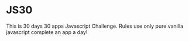 # JS30

This is 30 days 30 apps Javascript Challenge. Rules use only pure vanilla javascript complete an app a day!